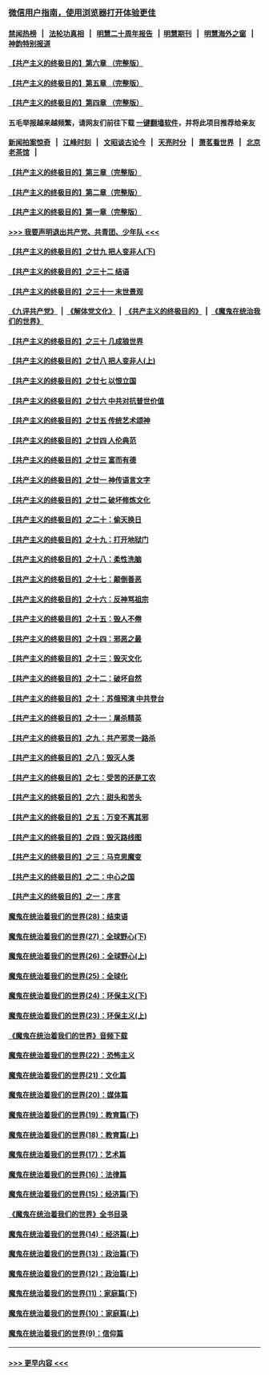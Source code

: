 ### [微信用户指南，使用浏览器打开体验更佳](https://github.com/gfw-breaker/banned-news1/blob/master/indexes/wechat-guide.md?t=0)
#### [禁闻热榜](热点新闻.md?t=0)  &nbsp;&nbsp;|&nbsp;&nbsp; [法轮功真相](https://github.com/gfw-breaker/truth/blob/master/README.md?t=0) &nbsp;&nbsp;|&nbsp;&nbsp; [明慧二十周年报告](https://github.com/gfw-breaker/mh-reports/blob/master/README.md?t=0) &nbsp;&nbsp;|&nbsp;&nbsp;[明慧期刊](https://github.com/gfw-breaker/mh-qikan) &nbsp;&nbsp;|&nbsp;&nbsp; [明慧海外之窗](https://github.com/gfw-breaker/mh-news/blob/master/README.md?t=0) &nbsp;&nbsp;|&nbsp;&nbsp; [神韵特别报道](https://github.com/gfw-breaker/mh-news/blob/master/shenyun.md?t=0)
#### [【共产主义的终极目的】第六章 （完整版）](../pages/nsc422/n11428913.md?t=02121722) 
#### [【共产主义的终极目的】第五章 （完整版）](../pages/nsc422/n11428912.md?t=02121722) 
#### [【共产主义的终极目的】第四章 （完整版）](../pages/nsc422/n11428907.md?t=02121722) 
#### 五毛举报越来越频繁，请网友们前往下载 [一键翻墙软件](https://github.com/gfw-breaker/ssr-accounts)，并将此项目推荐给亲友
#### [新闻拍案惊奇](https://github.com/gfw-breaker/banned-news1/blob/master/pages/link4.md) &nbsp;&nbsp;|&nbsp;&nbsp; [江峰时刻](https://github.com/gfw-breaker/banned-news1/blob/master/pages/link4.md) &nbsp;&nbsp;|&nbsp;&nbsp; [文昭谈古论今](https://github.com/gfw-breaker/banned-news1/blob/master/pages/link4.md) &nbsp;&nbsp;|&nbsp;&nbsp; [天亮时分](https://github.com/gfw-breaker/banned-news1/blob/master/pages/link4.md) &nbsp;&nbsp;|&nbsp;&nbsp; [萧茗看世界](https://github.com/gfw-breaker/banned-news1/blob/master/pages/link4.md) &nbsp;&nbsp;|&nbsp;&nbsp; [北京老茶馆](https://github.com/gfw-breaker/banned-news1/blob/master/pages/link4.md) &nbsp;&nbsp;|&nbsp;&nbsp; 
#### [【共产主义的终极目的】第三章（完整版）](../pages/nsc422/n11428848.md?t=02121722) 
#### [【共产主义的终极目的】第二章（完整版）](../pages/nsc422/n11428831.md?t=02121722) 
#### [【共产主义的终极目的】第一章（完整版）](../pages/nsc422/n11417651.md?t=02121722) 
#### [>>> 我要声明退出共产党、共青团、少年队 <<<](https://github.com/begood0513/goodnews/blob/master/quit/letter.md) 
#### [【共产主义的终极目的】之廿九 把人变非人(下)](../pages/nsc422/n11344140.md?t=02121722) 
#### [【共产主义的终极目的】之三十二 结语](../pages/nsc422/n11360535.md?t=02121722) 
#### [【共产主义的终极目的】之三十一 末世景观](../pages/nsc422/n11351129.md?t=02121722) 
#### [《九评共产党》](https://github.com/begood0513/9ping.md/blob/master/README.md) &nbsp;|&nbsp; [《解体党文化》](../../../../jtdwh.md/blob/master/README.md)  &nbsp;|&nbsp; [《共产主义的终极目的》](../../../../gczydzjmd.md/blob/master/README.md) &nbsp;|&nbsp; [《魔鬼在统治我们的世界》](../../../../mgztzwmdsj.md/blob/master/README.md) 
#### [【共产主义的终极目的】之三十 几成狼世界](../pages/nsc422/n11348280.md?t=02121722) 
#### [【共产主义的终极目的】之廿八 把人变非人(上)](../pages/nsc422/n11340492.md?t=02121722) 
#### [【共产主义的终极目的】之廿七 以恨立国](../pages/nsc422/n11336944.md?t=02121722) 
#### [【共产主义的终极目的】之廿六 中共对抗普世价值](../pages/nsc422/n11324785.md?t=02121722) 
#### [【共产主义的终极目的】之廿五 传统艺术颂神](../pages/nsc422/n11296396.md?t=02121722) 
#### [【共产主义的终极目的】之廿四 人伦典范](../pages/nsc422/n11296397.md?t=02121722) 
#### [【共产主义的终极目的】之廿三 富而有德](../pages/nsc422/n11283598.md?t=02121722) 
#### [【共产主义的终极目的】之廿一 神传语言文字](../pages/nsc422/n11263265.md?t=02121722) 
#### [【共产主义的终极目的】之廿二 破坏修炼文化](../pages/nsc422/n11245728.md?t=02121722) 
#### [【共产主义的终极目的】之二十：偷天换日](../pages/nsc422/n11238846.md?t=02121722) 
#### [【共产主义的终极目的】之十九：打开地狱门](../pages/nsc422/n11206376.md?t=02121722) 
#### [【共产主义的终极目的】之十八：柔性洗脑](../pages/nsc422/n11199994.md?t=02121722) 
#### [【共产主义的终极目的】之十七：颠倒善恶](../pages/nsc422/n11179782.md?t=02121722) 
#### [【共产主义的终极目的】之十六：反神骂祖宗](../pages/nsc422/n11166798.md?t=02121722) 
#### [【共产主义的终极目的】之十五：毁人不倦](../pages/nsc422/n11166792.md?t=02121722) 
#### [【共产主义的终极目的】之十四：邪恶之最](../pages/nsc422/n11150249.md?t=02121722) 
#### [【共产主义的终极目的】之十三：毁灭文化](../pages/nsc422/n11135227.md?t=02121722) 
#### [【共产主义的终极目的】之十二：破坏自然](../pages/nsc422/n11135214.md?t=02121722) 
#### [【共产主义的终极目的】之十：苏俄预演 中共登台](../pages/nsc422/n11118424.md?t=02121722) 
#### [【共产主义的终极目的】之十一：屠杀精英](../pages/nsc422/n11118442.md?t=02121722) 
#### [【共产主义的终极目的】之九：共产邪灵一路杀](../pages/nsc422/n11114139.md?t=02121722) 
#### [【共产主义的终极目的】之八：毁灭人类](../pages/nsc422/n11108503.md?t=02121722) 
#### [【共产主义的终极目的】之七：受苦的还是工农](../pages/nsc422/n11101809.md?t=02121722) 
#### [【共产主义的终极目的】之六：甜头和苦头](../pages/nsc422/n11096971.md?t=02121722) 
#### [【共产主义的终极目的】之五：万变不离其邪](../pages/nsc422/n11091285.md?t=02121722) 
#### [【共产主义的终极目的】之四：毁灭路线图](../pages/nsc422/n11086284.md?t=02121722) 
#### [【共产主义的终极目的】之三：马克思魔变](../pages/nsc422/n11061941.md?t=02121722) 
#### [【共产主义的终极目的】之二：中心之国](../pages/nsc422/n11047728.md?t=02121722) 
#### [【共产主义的终极目的】之一：序言](../pages/nsc422/n11086077.md?t=02121722) 
#### [魔鬼在统治着我们的世界(28)：结束语](../pages/nsc422/n10936246.md?t=02121722) 
#### [魔鬼在统治着我们的世界(27)：全球野心(下)](../pages/nsc422/n10928319.md?t=02121722) 
#### [魔鬼在统治着我们的世界(26)：全球野心(上)](../pages/nsc422/n10900318.md?t=02121722) 
#### [魔鬼在统治着我们的世界(25)：全球化](../pages/nsc422/n10788205.md?t=02121722) 
#### [魔鬼在统治着我们的世界(24)：环保主义(下)](../pages/nsc422/n10695307.md?t=02121722) 
#### [魔鬼在统治着我们的世界(23)：环保主义(上)](../pages/nsc422/n10688613.md?t=02121722) 
#### [《魔鬼在统治着我们的世界》音频下载](../pages/nsc422/n10635553.md?t=02121722) 
#### [魔鬼在统治着我们的世界(22)：恐怖主义](../pages/nsc422/n10614727.md?t=02121722) 
#### [魔鬼在统治着我们的世界(21)：文化篇](../pages/nsc422/n10597706.md?t=02121722) 
#### [魔鬼在统治着我们的世界(20)：媒体篇](../pages/nsc422/n10586579.md?t=02121722) 
#### [魔鬼在统治着我们的世界(19)：教育篇(下)](../pages/nsc422/n10564808.md?t=02121722) 
#### [魔鬼在统治着我们的世界(18)：教育篇(上)](../pages/nsc422/n10526970.md?t=02121722) 
#### [魔鬼在统治着我们的世界(17)：艺术篇](../pages/nsc422/n10499093.md?t=02121722) 
#### [魔鬼在统治着我们的世界(16)：法律篇](../pages/nsc422/n10485969.md?t=02121722) 
#### [魔鬼在统治着我们的世界(15)：经济篇(下)](../pages/nsc422/n10469975.md?t=02121722) 
#### [《魔鬼在统治着我们的世界》全书目录](../pages/nsc422/n10464261.md?t=02121722) 
#### [魔鬼在统治着我们的世界(14)：经济篇(上)](../pages/nsc422/n10457370.md?t=02121722) 
#### [魔鬼在统治着我们的世界(13)：政治篇(下)](../pages/nsc422/n10448270.md?t=02121722) 
#### [魔鬼在统治着我们的世界(12)：政治篇(上)](../pages/nsc422/n10444576.md?t=02121722) 
#### [魔鬼在统治着我们的世界(11)：家庭篇(下)](../pages/nsc422/n10440961.md?t=02121722) 
#### [魔鬼在统治着我们的世界(10)：家庭篇(上)](../pages/nsc422/n10435448.md?t=02121722) 
#### [魔鬼在统治着我们的世界(9)：信仰篇](../pages/nsc422/n10432159.md?t=02121722) 

----
#### [ >>> 更早内容 <<< ](../indexes/nsc422-earlier.md)
